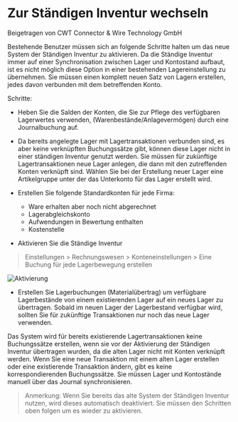 # Zur Ständigen Inventur wechseln
<span class="text-muted contributed-by">Beigetragen von CWT Connector & Wire Technology GmbH</span>

Bestehende Benutzer müssen sich an folgende Schritte halten um das neue System der Ständigen Inventur zu aktivieren. Da die Ständige Inventur immer auf einer Synchronisation zwischen Lager und Kontostand aufbaut, ist es nicht möglich diese Option in einer bestehenden Lagereinstellung zu übernehmen. Sie müssen einen komplett neuen Satz von Lagern erstellen, jedes davon verbunden mit dem betreffenden Konto.

Schritte:


  * Heben Sie die Salden der Konten, die Sie zur Pflege des verfügbaren Lagerwertes verwenden, (Warenbestände/Anlagevermögen) durch eine Journalbuchung auf.

  * Da bereits angelegte Lager mit Lagertransaktionen verbunden sind, es aber keine verknüpften Buchungssätze gibt, können diese Lager nicht in einer ständigen Inventur genutzt werden. Sie müssen für zukünftige Lagertransaktionen neue Lager anlegen, die dann mit den zutreffenden Konten verknüpft sind. Wählen Sie bei der Erstellung neuer Lager eine Artikelgruppe unter der das Unterkonto für das Lager erstellt wird.

  * Erstellen Sie folgende Standardkonten für jede Firma: 

    * Ware erhalten aber noch nicht abgerechnet
    * Lagerabgleichskonto
    * Aufwendungen in Bewertung enthalten
    * Kostenstelle
    
  * Aktivieren Sie die Ständige Inventur

> Einstellungen > Rechnungswesen > Konteneinstellungen > Eine  Buchung für jede Lagerbewegung erstellen

![Aktivierung]({{docs_base_url}}/assets/old_images/erpnext/accounting-for-stock-1.png)  

* Erstellen Sie Lagerbuchungen (Materialübertrag) um verfügbare Lagerbestände von einem existierenden Lager auf ein neues Lager zu übertragen. Sobald im neuen Lager der Lagerbestand verfügbar wird, sollten Sie für zukünftige Transaktionen nur noch das neue Lager verwenden.

Das System wird für bereits existierende Lagertransaktionen keine Buchungssätze erstellen, wenn sie vor der Aktivierung der Ständigen Inventur übertragen wurden, da die alten Lager nicht mit Konten verknüpft werden. Wenn Sie eine neue Transaktion mit einem alten Lager erstellen oder eine existierende Transaktion ändern, gibt es keine korrespondierenden Buchungssätze. Sie müssen Lager und Kontostände manuell über das Journal synchronisieren.

> Anmerkung: Wenn Sie bereits das alte System der Ständigen Inventur nutzen, wird dieses automatisch deaktiviert. Sie müssen den Schritten oben folgen um es wieder zu aktivieren.
